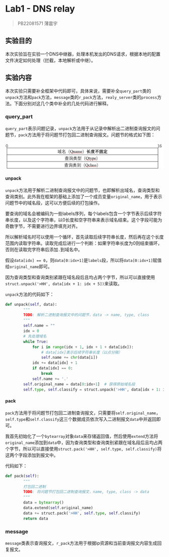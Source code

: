 # Lab1 - DNS relay

> PB22081571 薄震宇

## 实验目的

本次实验旨在实验一个DNS中继器，处理本机发出的DNS请求，根据本地的配置文件决定如何处理（拦截，本地解析或中继）。

## 实验内容

本次实验只需要补全框架中代码即可，具体来说，需要补全`query_part`类的`unpack`方法和`pack`方法，`message`类的`r_pack`方法，`realy_server`类的`process`方法。下面分别对这几个类中补全的几处代码进行解释。

### query_part

`query_part`表示问题记录，`unpack`方法用于从记录中解析出二进制查询报文的问题节，`pack`方法用于将问题节打包回二进制查询报文。问题节的格式如下图：

![query](figs/query.png)

#### unpack

`unpack`方法用于解析二进制查询报文中的问题节，也即解析出域名，查询类型和查询类别。此外我在框架的基础上添加了一个成员变量`original_name`，用于表示问题节中的域名段，这可以方便后续的打包操作。

要查询的域名会被编码为一些labels序列，每个labels包含一个字节表示后续字符串长度，以及这个字符串，以0长度和空字符串来表示域名结束。这个字段可能为奇数字节，不需要进行边界填充对齐。

所以解析域名时可以使用一个循环，首先读取后续字符串长度，然后再在这个长度范围内读取字符串。读取完成后进行一个判断：如果字符串长度为0则结束循环，否则在读取完字符串后添加`.`到域名中。

假设`data[idx] == 0`，则`data[0:idx+1]`是`labels`段，所以将`data[0:idx+1]`赋值给`original_name`即可。

因为查询类型和查询类别紧跟在域名段后且均占两个字节，所以可以直接使用`struct.unpack('>HH', data[idx + 1: idx + 5])`来读取。

`unpack`方法的代码如下：

```python
def unpack(self, data):
        """
        TODO: 解析二进制查询报文中的问题节，data -> name, type, class
        """
        self.name = ""
        idx = 0
        # 先处理域名
        while True:
            for i in range(idx + 1, idx + 1 + data[idx]):
                # data[idx]表示后续字符串长度（以点分隔）
                self.name += chr(data[i])
            idx += data[idx] + 1
            if data[idx] == 0:
                break
            self.name += '.'
        self.original_name = data[0:idx+1]  # 获得原始域名段
        self.type, self.classify = struct.unpack('>HH', data[idx + 1: idx + 5])
```

#### pack

`pack`方法用于将问题节打包回二进制查询报文，只需要将`self.original_name`，`self.type`和`self.classify`这三个数据成员依次写入二进制报文`data`中并返回即可。

我首先初始化了一个`bytearray`对象`data`来存储返回值，然后使用`extend`方法将`original_name`添加到`data`中，因为查询类型和查询类别紧跟在域名段后且均占两个字节，所以可以直接使用`struct.pack('>HH', self.type, self.classify)`将这两个字段添加到报文中。

代码如下：

```python
def pack(self):
        """
        打包回二进制
        TODO: 将问题节打包回二进制查询报文，name, type, class -> data
        """
        data = bytearray()
        data.extend(self.original_name)
        data += struct.pack('>HH', self.type, self.classify)
        return data
```

### message

`message`类表示查询报文，`r_pack`方法用于根据ip资源和当前查询报文内容生成回复报文。

